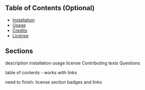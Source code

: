 
## Table of Contents (Optional)

- [Installation](#installation)
- [Usage](#usage)
- [Credits](#credits)
- [License](#license)


## Sections


description
installation
usage
license
Contributing
tests
Questions


table of contents - works with links


need to finish: 
license section
    badges and links

